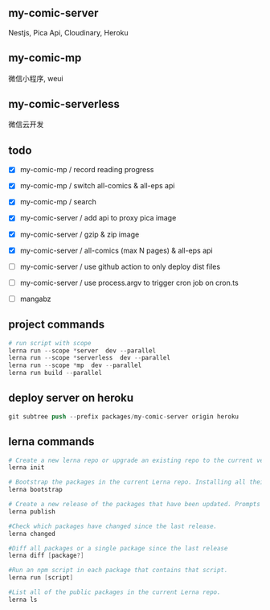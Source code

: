 ## my-comic-server

Nestjs, Pica Api, Cloudinary, Heroku

## my-comic-mp

微信小程序, weui

## my-comic-serverless

微信云开发

## todo

- [x] my-comic-mp / record reading progress
- [x] my-comic-mp / switch all-comics & all-eps api
- [x] my-comic-mp / search

- [x] my-comic-server / add api to proxy pica image
- [x] my-comic-server / gzip & zip image
- [x] my-comic-server / all-comics (max N pages) & all-eps api
- [ ] my-comic-server / use github action to only deploy dist files
- [ ] my-comic-server / use process.argv to trigger cron job on cron.ts

- [ ] mangabz

## project commands

```s
# run script with scope
lerna run --scope *server  dev --parallel
lerna run --scope *serverless  dev --parallel
lerna run --scope *mp  dev --parallel
lerna run build --parallel

```

## deploy server on heroku

```s
git subtree push --prefix packages/my-comic-server origin heroku

```

## lerna commands

```s
# Create a new lerna repo or upgrade an existing repo to the current version of Lerna.
lerna init

# Bootstrap the packages in the current Lerna repo. Installing all their dependencies and linking any cross-dependencies.
lerna bootstrap

# Create a new release of the packages that have been updated. Prompts for a new version and updates all the packages on git and npm.
lerna publish

#Check which packages have changed since the last release.
lerna changed

#Diff all packages or a single package since the last release
lerna diff [package?]

#Run an npm script in each package that contains that script.
lerna run [script]

#List all of the public packages in the current Lerna repo.
lerna ls

```
